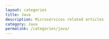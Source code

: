 ```yaml
---
layout: categories
title: Java
description: Microservices related articles
category: Java
permalink: /categories/java/
---
```


